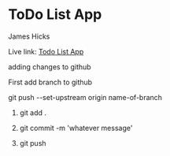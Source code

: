 # ToDo List App

James Hicks

Live link: [Todo List App](http://localhost:8000)

adding changes to github

First add branch to github

git push --set-upstream origin name-of-branch

1. git add .

2. git commit -m 'whatever message'

3. git push

